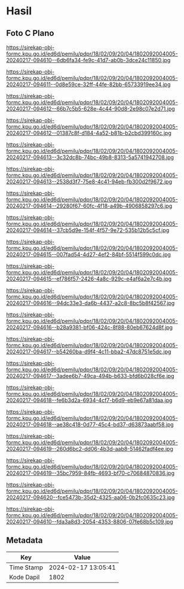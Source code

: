 # Hasil

## Foto C Plano

https://sirekap-obj-formc.kpu.go.id/ed6d/pemilu/pdpr/18/02/09/20/04/1802092004005-20240217-094610--6db6fa34-fe9c-41d7-ab0b-3dce24c11850.jpg

https://sirekap-obj-formc.kpu.go.id/ed6d/pemilu/pdpr/18/02/09/20/04/1802092004005-20240217-094611--0d8e59ce-32ff-44fe-82bb-65733919ee34.jpg

https://sirekap-obj-formc.kpu.go.id/ed6d/pemilu/pdpr/18/02/09/20/04/1802092004005-20240217-094612--66b7c5b5-628e-4c44-90d8-2e98c07e2d71.jpg

https://sirekap-obj-formc.kpu.go.id/ed6d/pemilu/pdpr/18/02/09/20/04/1802092004005-20240217-094612--01387c8f-d184-4a52-b81b-b2cbd399160c.jpg

https://sirekap-obj-formc.kpu.go.id/ed6d/pemilu/pdpr/18/02/09/20/04/1802092004005-20240217-094613--3c32dc8b-74bc-49b8-8313-5a5741942708.jpg

https://sirekap-obj-formc.kpu.go.id/ed6d/pemilu/pdpr/18/02/09/20/04/1802092004005-20240217-094613--2538d3f7-75e8-4c41-94eb-fb300d2f9672.jpg

https://sirekap-obj-formc.kpu.go.id/ed6d/pemilu/pdpr/18/02/09/20/04/1802092004005-20240217-094614--29280f67-60fc-4f18-a49b-4906858297c6.jpg

https://sirekap-obj-formc.kpu.go.id/ed6d/pemilu/pdpr/18/02/09/20/04/1802092004005-20240217-094614--37cb5d9e-154f-4f57-9e72-535b12b5c5cf.jpg

https://sirekap-obj-formc.kpu.go.id/ed6d/pemilu/pdpr/18/02/09/20/04/1802092004005-20240217-094615--007fad54-4d27-4ef2-84bf-5514f599c0dc.jpg

https://sirekap-obj-formc.kpu.go.id/ed6d/pemilu/pdpr/18/02/09/20/04/1802092004005-20240217-094615--ef786f57-2426-4a8c-929c-e4af6a2e7c4b.jpg

https://sirekap-obj-formc.kpu.go.id/ed6d/pemilu/pdpr/18/02/09/20/04/1802092004005-20240217-094616--94dc33e3-da6b-4437-a2c8-8bc5b8f42567.jpg

https://sirekap-obj-formc.kpu.go.id/ed6d/pemilu/pdpr/18/02/09/20/04/1802092004005-20240217-094616--b28a9381-bf06-424c-8f88-80eb67624d8f.jpg

https://sirekap-obj-formc.kpu.go.id/ed6d/pemilu/pdpr/18/02/09/20/04/1802092004005-20240217-094617--b54260ba-d9f4-4c11-bba2-47dc8751e5dc.jpg

https://sirekap-obj-formc.kpu.go.id/ed6d/pemilu/pdpr/18/02/09/20/04/1802092004005-20240217-094617--3adee6b7-49ca-494b-b633-bfd6b028cf6e.jpg

https://sirekap-obj-formc.kpu.go.id/ed6d/pemilu/pdpr/18/02/09/20/04/1802092004005-20240217-094618--fe6b3d2a-6934-4cf7-b6d9-eb9e67a81daa.jpg

https://sirekap-obj-formc.kpu.go.id/ed6d/pemilu/pdpr/18/02/09/20/04/1802092004005-20240217-094618--ae38c418-0d77-45c4-bd37-d63873aabf58.jpg

https://sirekap-obj-formc.kpu.go.id/ed6d/pemilu/pdpr/18/02/09/20/04/1802092004005-20240217-094619--260d6bc2-dd06-4b3d-aab8-51462fadf4ee.jpg

https://sirekap-obj-formc.kpu.go.id/ed6d/pemilu/pdpr/18/02/09/20/04/1802092004005-20240217-094619--35bc7959-84fb-4693-bf70-c70684870836.jpg

https://sirekap-obj-formc.kpu.go.id/ed6d/pemilu/pdpr/18/02/09/20/04/1802092004005-20240217-094620--fce5473b-35d2-4325-aa06-0b2fc0635c23.jpg

https://sirekap-obj-formc.kpu.go.id/ed6d/pemilu/pdpr/18/02/09/20/04/1802092004005-20240217-094610--fda3a8d3-2054-4353-8806-07fe68b5c109.jpg


## Metadata

| Key        | Value               |
| ---------- | ------------------- |
| Time Stamp | 2024-02-17 13:05:41 |
| Kode Dapil | 1802                |



